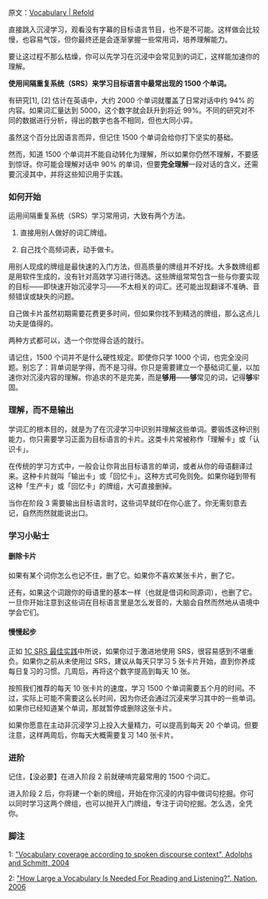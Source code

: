 原文：[Vocabulary | Refold](https://refold.la/roadmap/stage-1/c/vocabulary)

直接跳入沉浸学习，观看没有字幕的目标语言节目，也不是不可能。这样做会比较慢，也容易气馁，但你最终还是会逐渐掌握一些常用词，培养理解能力。

要让这过程不那么枯燥，你可以先学习在沉浸中会常见到的词汇，这样能加速你的理解。

**使用间隔重复系统（SRS）来学习目标语言中最常出现的 1500 个单词。**

有研究[1], [2] 估计在英语中，大约 2000 个单词就覆盖了日常对话中约 94% 的内容。如果词汇量达到 5000，这个数字就会跃升到将近 99%。不同的研究对不同的数据进行分析，得出的数字也各不相同，但也大同小异。

虽然这个百分比因语言而异，但记住 1500 个单词会给你打下坚实的基础。

然而，知道 1500 个单词并不能自动转化为理解，所以如果你仍然不理解，不要感到惊讶。你可能会理解对话中 90% 的单词，但要**完全理解**一段对话的含义，还需要沉浸其中，并将这些知识用于实践。

### 如何开始

运用间隔重复系统（SRS）学习常用词，大致有两个方法。

1. 直接用别人做好的词汇牌组。

2. 自己找个高频词表，动手做卡。

用别人现成的牌组是最快速的入门方法，但高质量的牌组并不好找。大多数牌组都是用软件生成的，没有针对高效学习进行筛选。这些牌组常常包含一些与你要实现的目标——即快速开始沉浸学习——不太相关的词汇。还可能出现翻译不准确、音频错误或缺失的问题。

自己做卡片虽然初期需要花费更多时间，但如果你找不到精选的牌组，那么这点儿功夫是值得的。

两种方式都可以，选一个你觉得合适的就行。

请记住，1500 个词并不是什么硬性规定。即使你只学 1000 个词，也完全没问题。别忘了：背单词是学得，而不是习得。你只是需要建立一个基础词汇量，以加速你对沉浸内容的理解。你追求的不是完美，而是**够用**——**够**常见的词，记得**够**牢固。

### 理解，而不是输出

学词汇的根本目的，就是为了在沉浸学习中识别并理解这些单词。要锻炼这种识别能力，你只需要学习正面为目标语言的卡片。这类卡片常被称作「理解卡」或「认识卡」。

在传统的学习方式中，一般会让你背出目标语言的单词，或者从你的母语翻译过来。这种卡片就叫「输出卡」或「回忆卡」。这种方式可免则免。如果你碰到带有这种「生产卡」或「回忆卡」的牌组，大可直接删掉。

当你在阶段 3 需要输出目标语言时，这些词早就印在你心底了。你无需刻意去记，自然而然就能说出口。

### 学习小贴士

#### 删除卡片

如果有某个词你怎么也记不住，删了它。如果你不喜欢某张卡片，删了它。

还有，如果这个词跟你的母语里的基本一样（也就是借词和同源词），也删了它。一旦你开始注意到这些词在目标语言里是怎么发音的，大脑会自然而然地从语境中学会它们。

#### 慢慢起步

正如 [1C SRS 最佳实践](https://refold.la/roadmap/stage-1/c/srs-best-practices)中所说，如果你过于激进地使用 SRS，很容易感到不堪重负。如果你之前从未使用过 SRS，建议从每天只学习 5 张卡片开始，直到你养成每日复习的习惯。几周后，再将这个数字提高到每天 10 张。

按照我们推荐的每天 10 张卡片的速度，学习 1500 个单词需要五个月的时间。不过，实际上可能不需要这么长时间，因为你还会通过沉浸来学习其中的一些单词。如果你已经知道某个单词，那就暂停或删除这张卡片。

如果你愿意在主动非沉浸学习上投入大量精力，可以提高到每天 20 个单词。但要注意，这样两周后，你每天大概需要复习 140 张卡片。

### 进阶

记住，【没必要】在进入阶段 2 前就硬啃完最常用的 1500 个词汇。

进入阶段 2 后，你将建一个新的牌组，开始在你沉浸的内容中做词句挖掘。你可以同时学习这两个牌组，也可以抛开入门牌组，专注于词句挖掘。怎么选，全凭你。

### 脚注

1: ["Vocabulary coverage according to spoken discourse context", Adolphs and Schmitt, 2004](https://www.lextutor.ca/cv/bogaards_laufer_2004.pdf#page=54)

2: ["How Large a Vocabulary Is Needed For Reading and Listening?", Nation, 2006](https://www.lextutor.ca/cover/papers/nation_2006.pdf)